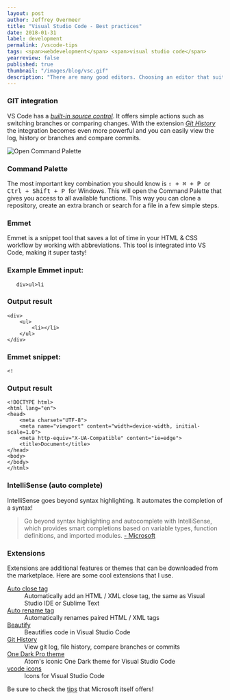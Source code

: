 ```yaml
---
layout: post
author: Jeffrey Overmeer
title: "Visual Studio Code - Best practices"
date: 2018-01-31
label: development
permalink: /vscode-tips
tags: <span>webdevelopment</span> <span>visual studio code</span>
yearreview: false
published: true
thumbnail: "/images/blog/vsc.gif"
description: "There are many good editors. Choosing an editor that suits you can be quite tricky. I really like VS Code! It works easily and is free, open-source, and available on both OS X and Windows."
---
```


### GIT integration
VS Code has a *[built-in source control](https://code.visualstudio.com/docs/introvideos/versioncontrol "Visual Studio code")*. It offers simple actions such as switching branches or comparing changes.
With the extension *[Git History](https://marketplace.visualstudio.com/items?itemName=donjayamanne.githistory "Git History extension")* the integration becomes even more powerful and you can easily view the log, history or branches and compare commits.

<img src="https://github.com/Microsoft/vscode-tips-and-tricks/raw/master/media/OpenCommandPalatte.gif" class="fullscreen" alt="Open Command Palette">

### Command Palette
The most important key combination you should know is <kbd> ⇧ + ⌘ + P </kbd> or <kbd> Ctrl + Shift + P </kbd> for Windows. This will open the Command Palette that gives you access to all available functions. This way you can clone a repository, create an extra branch or search for a file in a few simple steps.


### Emmet
Emmet is a snippet tool that saves a lot of time in your HTML & CSS workflow by working with abbreviations. This tool is integrated into VS Code, making it super tasty!

### Example Emmet input:
<pre><code>   div&gt;ul&gt;li
</code></pre>

### Output result
<pre><code class="language-html" data-lang="html">&lt;div&gt;
    &lt;ul&gt;
        &lt;li&gt;&lt;/li&gt;
    &lt;/ul&gt;
&lt;/div&gt;</code></pre>


### Emmet snippet:
<pre><code>&lt;!</code></pre>

### Output result
<pre><code class="language-html" data-lang="html">&lt;!DOCTYPE html&gt;
&lt;html lang=&quot;en&quot;&gt;
&lt;head&gt;
    &lt;meta charset=&quot;UTF-8&quot;&gt;
    &lt;meta name=&quot;viewport&quot; content=&quot;width=device-width, initial-scale=1.0&quot;&gt;
    &lt;meta http-equiv=&quot;X-UA-Compatible&quot; content=&quot;ie=edge&quot;&gt;
    &lt;title&gt;Document&lt;/title&gt;
&lt;/head&gt;
&lt;body&gt;   
&lt;/body&gt;
&lt;/html&gt;</code></pre>

### IntelliSense (auto complete)
IntelliSense goes beyond syntax highlighting. It automates the completion of a syntax!
<blockquote>
Go beyond syntax highlighting and autocomplete with IntelliSense, which provides smart completions based on variable types, function definitions, and imported modules.
<a href="https://www.microsoft.com" target="_BLANK">- Microsoft</a>
</blockquote>

### Extensions
Extensions are additional features or themes that can be downloaded from the marketplace. Here are some cool extensions that I use.
<dl>
   
<dt> <a href="https://marketplace.visualstudio.com/items?itemName=formulahendry.auto-close-tag" target="_BLANK"> Auto close tag </a> </dt>
   
<dd> Automatically add an HTML / XML close tag, the same as Visual Studio IDE or Sublime Text</dd>
   
<dt> <a href="https://marketplace.visualstudio.com/items?itemName=formulahendry.auto-rename-tag" target="_BLANK"> Auto rename tag </a> </dt>
   
<dd> Automatically renames paired HTML / XML tags</dd>
   
<dt> <a href="https://marketplace.visualstudio.com/items?itemName=HookyQR.beautify" target="_BLANK"> Beautify </a> </dt>
   
<dd> Beautifies code in Visual Studio Code</dd>
   
<dt> <a href="https://marketplace.visualstudio.com/items?itemName=donjayamanne.githistory" target="_BLANK"> Git History </a> </dt>
   
<dd> View git log,
   file history, compare branches or commits
</dd>
   
<dt> <a href="https://marketplace.visualstudio.com/items?itemName=zhuangtongfa.Material-theme" target="_BLANK"> One Dark Pro theme </a> </dt>
   
<dd> Atom's iconic One Dark theme for Visual Studio Code</dd>
  
<dt> <a href="https://marketplace.visualstudio.com/items?itemName=robertohuertasm.vcode-icons" target="_BLANK"> vcode icons </a> </dt>
   
<dd> Icons for Visual Studio Code</dd>

</dl>

 
Be sure to check the [tips](https://github.com/Microsoft/vcode-tips-and-tricks) that Microsoft itself offers!